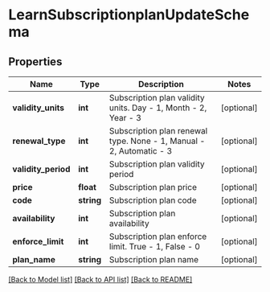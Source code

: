 # LearnSubscriptionplanUpdateSchema

## Properties
Name | Type | Description | Notes
------------ | ------------- | ------------- | -------------
**validity_units** | **int** | Subscription plan validity units. Day - 1, Month - 2, Year - 3 | [optional] 
**renewal_type** | **int** | Subscription plan renewal type. None - 1, Manual - 2, Automatic - 3 | [optional] 
**validity_period** | **int** | Subscription plan validity period | [optional] 
**price** | **float** | Subscription plan price | [optional] 
**code** | **string** | Subscription plan code | [optional] 
**availability** | **int** | Subscription plan availability | [optional] 
**enforce_limit** | **int** | Subscription plan enforce limit. True - 1, False - 0 | [optional] 
**plan_name** | **string** | Subscription plan name | [optional] 

[[Back to Model list]](../README.md#documentation-for-models) [[Back to API list]](../README.md#documentation-for-api-endpoints) [[Back to README]](../README.md)


